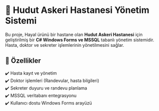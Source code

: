# 🏥 Hudut Askeri Hastanesi Yönetim Sistemi  

Bu proje, Hayal ürünü bir hastane olan **Hudut Askeri Hastanesi** için geliştirilmiş bir **C# Windows Forms ve MSSQL** tabanlı yönetim sistemidir.  
Hasta, doktor ve sekreter işlemlerinin yönetilmesini sağlar.  

## 🚀 Özellikler  
✔️ Hasta kayıt ve yönetim  
✔️ Doktor işlemleri (Randevular, hasta bilgileri)  
✔️ Sekreter duyuru ve randevu planlama  
✔️ MSSQL veritabanı entegrasyonu  
✔️ Kullanıcı dostu Windows Forms arayüzü  
